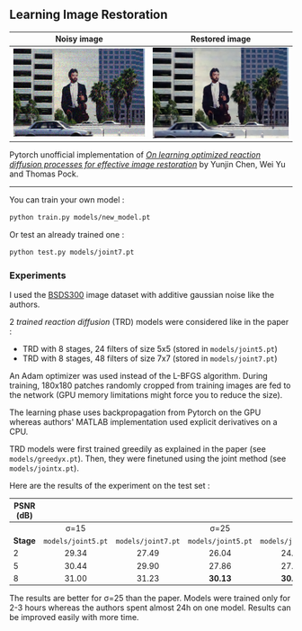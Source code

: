 ## Learning Image Restoration

Noisy image | Restored image
:--:|:--:
![Noisy image](examples/noisy.png) | ![Restored image](examples/restored.png)

Pytorch unofficial implementation of *[On learning optimized reaction diffusion processes for effective image restoration](https://arxiv.org/abs/1503.05768)* by Yunjin Chen, Wei Yu and Thomas Pock.

---

You can train your own model :
```bash
python train.py models/new_model.pt
```

Or test an already trained one :
```bash
python test.py models/joint7.pt
```

### Experiments

I used the [BSDS300](https://www2.eecs.berkeley.edu/Research/Projects/CS/vision/grouping/segbench/) image dataset with additive gaussian noise like the authors.

2 *trained reaction diffusion* (TRD) models were considered like in the paper :
- TRD with 8 stages, 24 filters of size 5x5 (stored in `models/joint5.pt`)
- TRD with 8 stages, 48 filters of size 7x7 (stored in `models/joint7.pt`)

An Adam optimizer was used instead of the L-BFGS algorithm. During training, 180x180 patches randomly cropped from training images are fed to the network (GPU memory limitations might force you to reduce the size).

The learning phase uses backpropagation from Pytorch on the GPU whereas authors' MATLAB implementation used explicit derivatives on a CPU.

TRD models were first trained greedily as explained in the paper (see `models/greedyx.pt`). Then, they were finetuned using the joint method (see `models/jointx.pt`).

Here are the results of the experiment on the test set :

| PSNR (dB) |                  |                  |                  |                  |
|-----------|:----------------:|:----------------:|:----------------:|:----------------:|
|           |       σ=15       |                  |       σ=25       |                  |
| **Stage**     | `models/joint5.pt` | `models/joint7.pt` | `models/joint5.pt` | `models/joint7.pt` |
| 2         |       29.34      |       27.49      |       26.04      |       24.92      |
| 5         |       30.44      |       29.90      |       27.86      |       27.65      |
| 8         |       31.00      |       31.23      |       **30.13**      |       **30.26**      |

The results are better for σ=25 than the paper. Models were  trained only for 2-3 hours whereas the authors spent almost 24h on one model. Results can be improved easily with more time.
